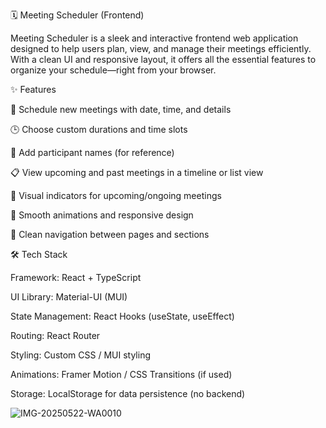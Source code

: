 🗓️ Meeting Scheduler (Frontend)

Meeting Scheduler is a sleek and interactive frontend web application designed to help users plan, view, and manage their meetings efficiently. With a clean UI and responsive layout, it offers all the essential features to organize your schedule—right from your browser.

✨ Features

📅 Schedule new meetings with date, time, and details

🕒 Choose custom durations and time slots

👥 Add participant names (for reference)

📋 View upcoming and past meetings in a timeline or list view

🔔 Visual indicators for upcoming/ongoing meetings

🎨 Smooth animations and responsive design

🧭 Clean navigation between pages and sections

🛠️ Tech Stack

Framework: React + TypeScript

UI Library: Material-UI (MUI)

State Management: React Hooks (useState, useEffect)

Routing: React Router

Styling: Custom CSS / MUI styling

Animations: Framer Motion / CSS Transitions (if used)

Storage: LocalStorage for data persistence (no backend)

![IMG-20250522-WA0010](https://github.com/user-attachments/assets/f9ee8037-bbc6-4718-b89f-662581de22c8)
